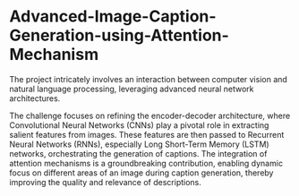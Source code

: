 # Advanced-Image-Caption-Generation-using-Attention-Mechanism
The project intricately involves an interaction between computer vision and natural language processing, leveraging advanced neural network architectures.

The challenge focuses on refining the encoder-decoder architecture, where Convolutional Neural Networks (CNNs) play a pivotal role in extracting salient features from images. These features are then passed to Recurrent Neural Networks (RNNs), especially Long Short-Term Memory (LSTM) networks, orchestrating the generation of captions.
The integration of attention mechanisms is a groundbreaking contribution, enabling dynamic focus on different areas of an image during caption generation, thereby improving the quality and relevance of descriptions.
